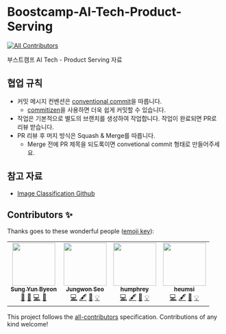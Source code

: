 # Boostcamp-AI-Tech-Product-Serving
<!-- ALL-CONTRIBUTORS-BADGE:START - Do not remove or modify this section -->
[![All Contributors](https://img.shields.io/badge/all_contributors-4-orange.svg?style=flat-square)](#contributors-)
<!-- ALL-CONTRIBUTORS-BADGE:END -->

부스트캠프 AI Tech - Product Serving 자료

## 협업 규칙

- 커밋 메시지 컨벤션은 [conventional commit](https://www.conventionalcommits.org/en/v1.0.0/)을 따릅니다. 
  - [commitizen](https://github.com/commitizen-tools/commitizen)을 사용하면 더욱 쉽게 커밋할 수 있습니다.
- 작업은 기본적으로 별도의 브랜치를 생성하여 작업합니다. 작업이 완료되면 PR로 리뷰 받습니다.
- PR 리뷰 후 머지 방식은 Squash & Merge를 따릅니다. 
  - Merge 전에 PR 제목을 되도록이면 convetional commit 형태로 만들어주세요.

## 참고 자료

- [Image Classification Github](https://github.com/MoMentum99/pstage_01_image_classification)

## Contributors ✨

Thanks goes to these wonderful people ([emoji key](https://allcontributors.org/docs/en/emoji-key)):

<!-- ALL-CONTRIBUTORS-LIST:START - Do not remove or modify this section -->
<!-- prettier-ignore-start -->
<!-- markdownlint-disable -->
<table>
  <tr>
    <td align="center"><a href="http://zzsza.github.io"><img src="https://avatars.githubusercontent.com/u/18207755?v=4?s=100" width="100px;" alt=""/><br /><sub><b>Sung Yun Byeon</b></sub></a><br /><a href="#projectManagement-zzsza" title="Project Management">📆</a> <a href="#maintenance-zzsza" title="Maintenance">🚧</a> <a href="https://github.com/zzsza/Boostcamp-AI-Tech-Product-Serving/commits?author=zzsza" title="Code">💻</a> <a href="https://github.com/zzsza/Boostcamp-AI-Tech-Product-Serving/commits?author=zzsza" title="Documentation">📖</a></td>
    <td align="center"><a href="https://codethief.io"><img src="https://avatars.githubusercontent.com/u/12247655?v=4?s=100" width="100px;" alt=""/><br /><sub><b>Jungwon Seo</b></sub></a><br /><a href="https://github.com/zzsza/Boostcamp-AI-Tech-Product-Serving/commits?author=thejungwon" title="Code">💻</a> <a href="#content-thejungwon" title="Content">🖋</a> <a href="https://github.com/zzsza/Boostcamp-AI-Tech-Product-Serving/commits?author=thejungwon" title="Documentation">📖</a> <a href="#example-thejungwon" title="Examples">💡</a></td>
    <td align="center"><a href="https://humphreyahn.dev/"><img src="https://avatars.githubusercontent.com/u/24207964?v=4?s=100" width="100px;" alt=""/><br /><sub><b>humphrey</b></sub></a><br /><a href="https://github.com/zzsza/Boostcamp-AI-Tech-Product-Serving/commits?author=ahnsv" title="Code">💻</a> <a href="#content-ahnsv" title="Content">🖋</a> <a href="https://github.com/zzsza/Boostcamp-AI-Tech-Product-Serving/commits?author=ahnsv" title="Documentation">📖</a> <a href="#example-ahnsv" title="Examples">💡</a></td>
    <td align="center"><a href="http://dailyheumsi.tistory.com"><img src="https://avatars.githubusercontent.com/u/31306282?v=4?s=100" width="100px;" alt=""/><br /><sub><b>heumsi</b></sub></a><br /><a href="https://github.com/zzsza/Boostcamp-AI-Tech-Product-Serving/commits?author=heumsi" title="Code">💻</a> <a href="#content-heumsi" title="Content">🖋</a> <a href="https://github.com/zzsza/Boostcamp-AI-Tech-Product-Serving/commits?author=heumsi" title="Documentation">📖</a> <a href="#example-heumsi" title="Examples">💡</a></td>
  </tr>
</table>

<!-- markdownlint-restore -->
<!-- prettier-ignore-end -->

<!-- ALL-CONTRIBUTORS-LIST:END -->

This project follows the [all-contributors](https://github.com/all-contributors/all-contributors) specification. Contributions of any kind welcome!